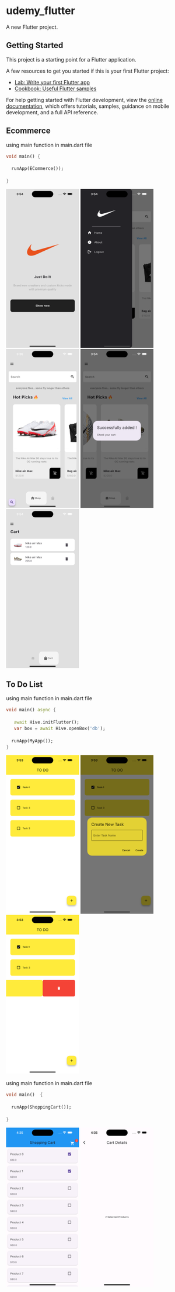# udemy_flutter

A new Flutter project.

## Getting Started

This project is a starting point for a Flutter application.

A few resources to get you started if this is your first Flutter project:

- [Lab: Write your first Flutter app](https://docs.flutter.dev/get-started/codelab)
- [Cookbook: Useful Flutter samples](https://docs.flutter.dev/cookbook)

For help getting started with Flutter development, view the
[online documentation](https://docs.flutter.dev/), which offers tutorials,
samples, guidance on mobile development, and a full API reference.

## Ecommerce

using main function in main.dart file
```dart
void main() {

  runApp(ECommerce());

}
```

<img src="prototype/Ecommerce%20-%201.png" width="200">
<img src="prototype/Ecommerce%20-%202.png" width="200">
<img src="prototype/Ecommerce%20-%203.png" width="200">
<img src="prototype/Ecommerce%20-%204.png" width="200">
<img src="prototype/Ecommerce%20-%205.png" width="200">

## To Do List
using main function in main.dart file
```dart
void main() async {

   await Hive.initFlutter();
   var box = await Hive.openBox('db');

  runApp(MyApp());
}
```

<img src="prototype/To%20Do%20List%20-%201.png" width="200">
<img src="prototype/To%20Do%20List%20-%202.png" width="200">
<img src="prototype/To%20Do%20List%20-%203.png" width="200">

using main function in main.dart file
```dart
void main()  {

  runApp(ShoppingCart());
  
}
```

<img src="prototype/Shopping Cart - 1.png" width="200">
<img src="prototype/Shopping Cart - 2.png" width="200">
